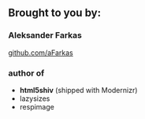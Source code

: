 ---
---

## Brought to you by:

### Aleksander Farkas

[github.com/aFarkas](https://github.com/aFarkas)

### author of

- **html5shiv** (shipped with Modernizr)
- lazysizes
- respimage
